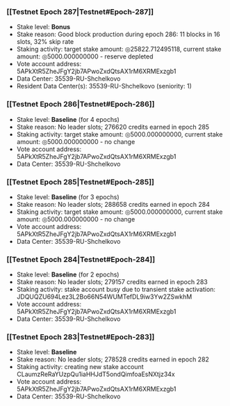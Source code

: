 ### [[Testnet Epoch 287|Testnet#Epoch-287]]
* Stake level: **Bonus**
* Stake reason: Good block production during epoch 286: 11 blocks in 16 slots, 32% skip rate
* Staking activity: target stake amount: ◎25822.712495118, current stake amount: ◎5000.000000000 - reserve depleted
* Vote account address: 5APkXtR5ZheJFgY2jb7APwoZxdQtsAX1rM6XRMExzgb1
* Data Center: 35539-RU-Shchelkovo
* Resident Data Center(s): 35539-RU-Shchelkovo (seniority: 1)
### [[Testnet Epoch 286|Testnet#Epoch-286]]
* Stake level: **Baseline** (for 4 epochs)
* Stake reason: No leader slots; 276620 credits earned in epoch 285
* Staking activity: target stake amount: ◎5000.000000000, current stake amount: ◎5000.000000000 - no change
* Vote account address: 5APkXtR5ZheJFgY2jb7APwoZxdQtsAX1rM6XRMExzgb1
* Data Center: 35539-RU-Shchelkovo
### [[Testnet Epoch 285|Testnet#Epoch-285]]
* Stake level: **Baseline** (for 3 epochs)
* Stake reason: No leader slots; 288658 credits earned in epoch 284
* Staking activity: target stake amount: ◎5000.000000000, current stake amount: ◎5000.000000000 - no change
* Vote account address: 5APkXtR5ZheJFgY2jb7APwoZxdQtsAX1rM6XRMExzgb1
* Data Center: 35539-RU-Shchelkovo
### [[Testnet Epoch 284|Testnet#Epoch-284]]
* Stake level: **Baseline** (for 2 epochs)
* Stake reason: No leader slots; 279157 credits earned in epoch 283
* Staking activity: stake account busy due to transient stake activation: JDQUQZU694Lez3L2Bo66N54WUMTefDL9iw3Yw2ZSwkhM
* Vote account address: 5APkXtR5ZheJFgY2jb7APwoZxdQtsAX1rM6XRMExzgb1
* Data Center: 35539-RU-Shchelkovo
### [[Testnet Epoch 283|Testnet#Epoch-283]]
* Stake level: **Baseline**
* Stake reason: No leader slots; 278528 credits earned in epoch 282
* Staking activity: creating new stake account CLaumzReRaYUzpQu1iaHHJdT5ondQimfoaEsNXtjz34x
* Vote account address: 5APkXtR5ZheJFgY2jb7APwoZxdQtsAX1rM6XRMExzgb1
* Data Center: 35539-RU-Shchelkovo